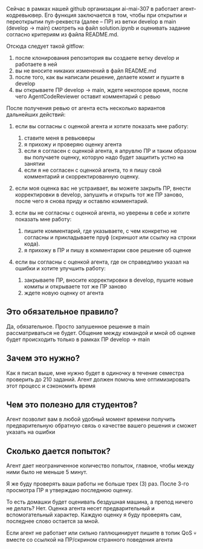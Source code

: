 Сейчас в рамках нашей github организации ai-mai-307 в работает агент-кодревьювер. Его функция заключается в том, чтобы при открытии и переоткрытии пул-реквеста (далее – ПР) из ветки develop в main (develop → main) смотреть на файл solution.ipynb и оценивать задание согласно критериям из файла README.md.

Отсюда следует такой gitflow:

1. после клонирования репозитория вы создаете ветку develop и работаете в ней
2. вы не вносите никаких изменений в файл README.md
3. поcле того, как вы написали решение, делаете комит и пушите в develop
4. вы открываете ПР develop → main, ждете некоторое время, после чего AgentCodeReviewer оставит комментарий с ревью

После получения ревью от агента есть несколько вариантов дальнейших действий:

1) если вы согласны с оценкой агента и хотите показать мне работу:

   1) ставите меня в ревьюверы
   2) я прихожу и проверяю оценку агента
   3) если я согласен с оценкой агента, я апрувлю ПР и таким образом вы получаете оценку, которую надо будет защитить устно на занятии
   4) если я не согласен с оценкой агента, то я пишу свой комментарий и скорректированную оценку.
2) если моя оценка вас не устраивает, вы можете закрыть ПР, внести корректировки в develop, запушить и открыть тот же ПР заново, после чего я снова приду и оставлю комментарий.
3) если вы не согласны с оценкой агента, но уверены в себе и хотите показать мне работу:

   1) пишите комментарий, где указываете, с чем конкретно не согласны и прикладываете пруф (скриншот или ссылку на строки кода).
   2) я прихожу в ПР и пишу в комментарии свое решение об оценке
4) если вы согласны с оценкой агента, где он справедливо указал на ошибки и хотите улучшить работу:

   1) закрываете ПР, вносите корректировки в develop, пушите новые комиты и открываете тот же ПР заново
   2) ждете новую оценку от агента

## Это обязательное правило?

Да, обязательное. Просто запушенное решение в main рассматриваться не будет. Общение между командой и мной об оценке будет происходить только в рамках ПР develop → main

## Зачем это нужно?

Как я писал выше, мне нужно будет в одиночку в течение семестра проверить до 210 заданий. Агент должен помочь мне оптимизировать этот процесс и сэкономить время

## Чем это полезно для студентов?

Агент позволит вам в любой удобный момент времени получить предварительную обратную связь о качестве вашего решения и сможет указать на ошибки

## Сколько дается попыток?

Агент дает неограниченное количество попыток, главное, чтобы между ними было не меньше 5 минут.

Я же буду проверять ваши работы не больше трех (3) раз. После 3-го просмотра ПР я утверждаю последнюю оценку.

То есть домашки будет оценивать бездушная машина, а препод ничего не делать?
Нет. Оценка агента несет предварительный и вспомогательный характер. Каждую оценку я буду проверять сам, последнее слово остается за мной.

Если агент не работает или сильно галлюцинирует
пишите в топик QoS 💀вместе со ссылкой на ПР/скрином странного поведения агента
